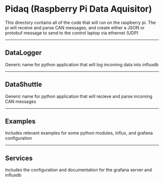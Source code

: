 # Pidaq (Raspberry Pi Data Aquisitor) 

This directory contains all of the code that will run on the raspberry pi. The pi will receive and parse CAN messages, and create either a JSON or protobuf message to send to the control laptop via ethernet (UDP)
*** 

## DataLogger
Generic name for python application that will log incoming data into influxdb

***
## DataShuttle

Generic name for python application that will recieve and parse incoming CAN messages

***
## Examples

Includes relevant examples for some python modules, influx, and grafana configuration

***
## Services

Includes the configuration and documentation for the grafana server and influxdb
